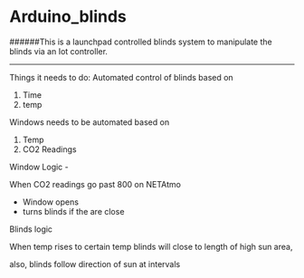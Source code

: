 # Arduino_blinds


######This is a launchpad controlled blinds system to manipulate the blinds via an Iot controller.

_____

Things it needs to do:
Automated control of blinds based on 

1. Time	
2. temp

Windows needs to be automated based on 

1. Temp
2. CO2 Readings



Window Logic -

When CO2 readings go past 800 on NETAtmo

- Window opens
- turns blinds if the are close

Blinds logic

When temp rises to certain temp blinds will close to length of high sun area, 

also, blinds follow direction of sun at intervals

